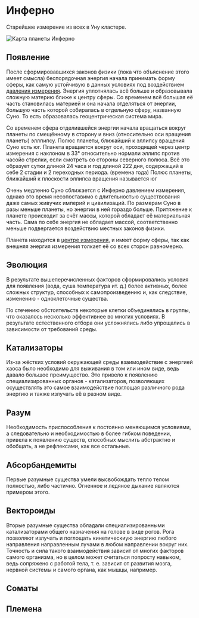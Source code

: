 # Инферно

Старейшее измерение из всех в Уну кластере.

![Карта планеты Инферно](/img/map/mars_with_water1.jpg)

## Появление

После сформировавшихся законов физики (пока что объяснение этого имеет смысла)
беспорядочная энергия начала принимать форму сферы, как самую устойчивую в данных
условиях под воздействием [давления измерения](../dimension-pressure).
Энергия уплотнялась всё больше и образовывала сложную материю ближе к центру сферы.
Со временем всё большая её часть становилась материей и она начала отделяться от энергии,
большую часть которой собиралась в отдельную сферу, названную Суно.
То есть образовалась геоцентрическая система мира.

Со временем сфера отделившейся энергии начала вращаться вокруг планеты по
смещённому в сторону и вниз (относительно оси вращения планеты) эллпипсу.
Полюс планеты, ближайший к эллипсу вращения Суно есть юг.
Планета вращается вокруг оси, проходящей через центр
измерения с наклоном в 33° относительно нормали эллипс против часойо стрелки,
если смотреть со стороны северного полюса.
Всё это образует сутки длиной 24 часа и год длиной 222 дня,
содержащий в себе 2 стадии и 2 переходных периода. (времена года)
Полюс планеты, ближайший к плоскости эллипса вращения называется юг

Очень медленно Суно сближается с Инферно давлением измерения, однако это время несопоставимо
с длительностью существования даже самых живучих империй и цивилизаций.
По размерам Суно в разы меньше планеты, но энергии в ней гораздо больше.
Притяжение к планете происходит за счёт массы, которой обладает её материальная часть.
Сама по себе энергия не обладает массой, соответственно меньше подвергается воздействию
местных законов физики.

Планета находится в [центре измерения](../dimension-center),
и имеет форму сферы, так как внешняя энергия измерения толкает
её со всех сторон равномерно.

## Эволюция

В результате вышеперечисленных факторов сформировались условия для появления
(вода, суша температура ит. д.) более активных, более сложных структур,
способных к самопроизведению и, как следствие, изменению - одноклеточные существа.

По стечению обстоятельств некоторые клетки объединялись в группы,
что оказалось несколько эффективнее во многих условиях.
В результате естественного отбора они усложнялись либо упрощались
в зависимости от требований среды.

## Катализаторы

Из-за жёстких условий окружающей среды взаимодействие с энергией хаоса было необходимо
для выживания в том или ином виде, ведь давало большое преимущество.
Это привело к появлению специализированных органов - катализаторов,
позволяющих осуществлять это самое взаимодействие поглощая различного рода
энергию и также излучать её в разном виде.

## Разум

Необходимость приспособления к постоянно меняющимся условиями, а следовательно
и необходимостью в более гибком поведении, привела к появлению существ,
способных мыслить абстрактно и обобщать, а не рефлексами, как все остальные.

## Абсорбандемиты

Первые разумные существа умели высвобождать тепло телом полностью, либо частично.
Огненное и ледяное дыхание являются примером этого.

## Вектороиды

Вторые разумные существа обладали специализированными катализаторами общего назначения
на голове в виде рогов. Рога позволяют излучать и поглощать кинетическиую энергию
любого направления направленным лучами в любом направлении вокруг них.
Точность и сила такого взаимодействия зависит от многих факторов самого организма,
но в целом может считаться попросту навыком, ведь сопряжено с работой тела,
т. е. зависит от развития мозга, нервной системы и самого органа, как мышцы, например.

## Соматы



## Племена

